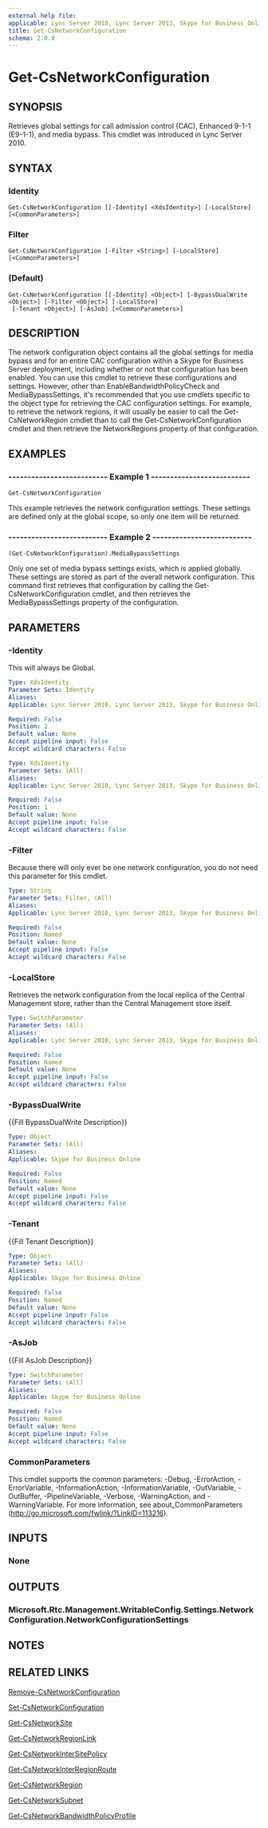 ```yaml
---
external help file: 
applicable: Lync Server 2010, Lync Server 2013, Skype for Business Online, Skype for Business Server 2015
title: Get-CsNetworkConfiguration
schema: 2.0.0
---
```


# Get-CsNetworkConfiguration

## SYNOPSIS
Retrieves global settings for call admission control (CAC), Enhanced 9-1-1 (E9-1-1), and media bypass.
This cmdlet was introduced in Lync Server 2010.


## SYNTAX

### Identity
```
Get-CsNetworkConfiguration [[-Identity] <XdsIdentity>] [-LocalStore] [<CommonParameters>]
```

### Filter
```
Get-CsNetworkConfiguration [-Filter <String>] [-LocalStore] [<CommonParameters>]
```

###  (Default)
```
Get-CsNetworkConfiguration [[-Identity] <Object>] [-BypassDualWrite <Object>] [-Filter <Object>] [-LocalStore]
 [-Tenant <Object>] [-AsJob] [<CommonParameters>]
```

## DESCRIPTION
The network configuration object contains all the global settings for media bypass and for an entire CAC configuration within a Skype for Business Server deployment, including whether or not that configuration has been enabled.
You can use this cmdlet to retrieve these configurations and settings.
However, other than EnableBandwidthPolicyCheck and MediaBypassSettings, it's recommended that you use cmdlets specific to the object type for retrieving the CAC configuration settings.
For example, to retrieve the network regions, it will usually be easier to call the Get-CsNetworkRegion cmdlet than to call the Get-CsNetworkConfiguration cmdlet and then retrieve the NetworkRegions property of that configuration.


## EXAMPLES

### -------------------------- Example 1 --------------------------
```
Get-CsNetworkConfiguration
```

This example retrieves the network configuration settings.
These settings are defined only at the global scope, so only one item will be returned.

### -------------------------- Example 2 --------------------------
```
(Get-CsNetworkConfiguration).MediaBypassSettings
```

Only one set of media bypass settings exists, which is applied globally.
These settings are stored as part of the overall network configuration.
This command first retrieves that configuration by calling the Get-CsNetworkConfiguration cmdlet, and then retrieves the MediaBypassSettings property of the configuration.


## PARAMETERS

### -Identity
This will always be Global.

```yaml
Type: XdsIdentity
Parameter Sets: Identity
Aliases: 
Applicable: Lync Server 2010, Lync Server 2013, Skype for Business Online, Skype for Business Server 2015

Required: False
Position: 2
Default value: None
Accept pipeline input: False
Accept wildcard characters: False
```

```yaml
Type: XdsIdentity
Parameter Sets: (All)
Aliases: 
Applicable: Lync Server 2010, Lync Server 2013, Skype for Business Online, Skype for Business Server 2015

Required: False
Position: 1
Default value: None
Accept pipeline input: False
Accept wildcard characters: False
```

### -Filter
Because there will only ever be one network configuration, you do not need this parameter for this cmdlet.

```yaml
Type: String
Parameter Sets: Filter, (All)
Aliases: 
Applicable: Lync Server 2010, Lync Server 2013, Skype for Business Online, Skype for Business Server 2015

Required: False
Position: Named
Default value: None
Accept pipeline input: False
Accept wildcard characters: False
```

### -LocalStore
Retrieves the network configuration from the local replica of the Central Management store, rather than the Central Management store itself.

```yaml
Type: SwitchParameter
Parameter Sets: (All)
Aliases: 
Applicable: Lync Server 2010, Lync Server 2013, Skype for Business Online, Skype for Business Server 2015

Required: False
Position: Named
Default value: None
Accept pipeline input: False
Accept wildcard characters: False
```

### -BypassDualWrite
{{Fill BypassDualWrite Description}}

```yaml
Type: Object
Parameter Sets: (All)
Aliases: 
Applicable: Skype for Business Online

Required: False
Position: Named
Default value: None
Accept pipeline input: False
Accept wildcard characters: False
```

### -Tenant
{{Fill Tenant Description}}

```yaml
Type: Object
Parameter Sets: (All)
Aliases: 
Applicable: Skype for Business Online

Required: False
Position: Named
Default value: None
Accept pipeline input: False
Accept wildcard characters: False
```

### -AsJob
{{Fill AsJob Description}}

```yaml
Type: SwitchParameter
Parameter Sets: (All)
Aliases: 
Applicable: Skype for Business Online

Required: False
Position: Named
Default value: None
Accept pipeline input: False
Accept wildcard characters: False
```

### CommonParameters
This cmdlet supports the common parameters: -Debug, -ErrorAction, -ErrorVariable, -InformationAction, -InformationVariable, -OutVariable, -OutBuffer, -PipelineVariable, -Verbose, -WarningAction, and -WarningVariable. For more information, see about_CommonParameters (http://go.microsoft.com/fwlink/?LinkID=113216).


## INPUTS

### None


## OUTPUTS

### Microsoft.Rtc.Management.WritableConfig.Settings.NetworkConfiguration.NetworkConfigurationSettings


## NOTES


## RELATED LINKS

[Remove-CsNetworkConfiguration]()

[Set-CsNetworkConfiguration]()

[Get-CsNetworkSite]()

[Get-CsNetworkRegionLink]()

[Get-CsNetworkInterSitePolicy]()

[Get-CsNetworkInterRegionRoute]()

[Get-CsNetworkRegion]()

[Get-CsNetworkSubnet]()

[Get-CsNetworkBandwidthPolicyProfile]()